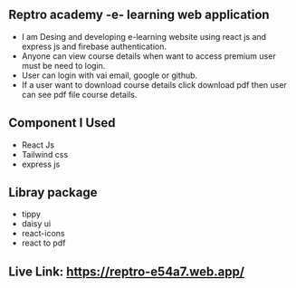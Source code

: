 ## Reptro academy -e- learning web application
- I am Desing and developing e-learning website using react js and express js and firebase authentication.
- Anyone can view course details when want to access premium user must be need to login.
- User can login with vai email, google or github.
- If a user want to download course details click download pdf then user can see pdf file course details.
## Component I Used
- React Js
- Tailwind css
- express js
## Libray package
- tippy
- daisy ui
- react-icons
- react to pdf
## Live Link: https://reptro-e54a7.web.app/

